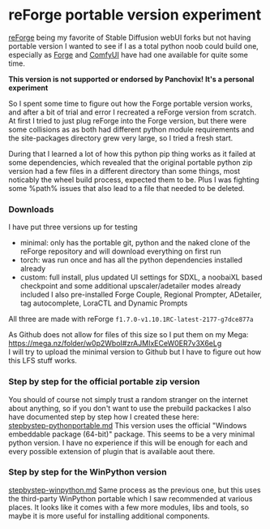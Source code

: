 # reForge portable version experiment
[reForge](https://github.com/Panchovix/stable-diffusion-webui-reForge) being my favorite of Stable Diffusion webUI forks but not having portable version I wanted to see 
if I as a total python noob could build one, especially as [Forge](https://github.com/lllyasviel/stable-diffusion-webui-forge) and [ComfyUI](https://github.com/comfyanonymous/ComfyUI) have
had one available for quite some time.

**This version is not supported or endorsed by Panchovix! It's a personal experiment**

So I spent some time to figure out how the Forge portable version works, and after a bit of trial and error I recreated a reForge version from scratch. At first I tried to just plug reForge into the 
Forge version, but there were  some collisions as as both had different python module requirements and the site-packages directory grew very large, so I tried a fresh start.

During that I learned a lot of how this python pip thing works as it failed at some dependencies, which revealed that the original portable python zip version had a few files in a different
directory than some things, most noticably the wheel build process, expected them to be. Plus I was fighting some %path% issues that also lead to a file that needed to be deleted.

### Downloads
I have put three versions up for testing
- minimal: only has the portable git, python and the naked clone of the reForge repository and will download everything on first run
- torch: was run once and has all the python dependencies installed already
- custom: full install, plus updated UI settings for SDXL, a noobaiXL based checkpoint and some additional upscaler/adetailer modes already included
  I also pre-installed Forge Couple, Regional Prompter, ADetailer, tag autocomplete, LoraCTL and Dynamic Prompts

All three are made with reForge `f1.7.0-v1.10.1RC-latest-2177-g7dce877a`

As Github does not allow for files of this size so I put them on my Mega:
https://mega.nz/folder/w0p2WboI#zrAJMIxECeW0ER7v3X6eLg  
I will try to upload the minimal version to Github but I have to figure out how this LFS stuff works.

### Step by step for the official portable zip version
You should of course not simply trust a random stranger on the internet about anything, so if you don't want to use the prebuild packackes I also have documented step by step how I created these here:  
[stepbystep-pythonportable.md](stepbystep-pythonportable.md)
This version uses the official "Windows embeddable package (64-bit)" package. This seems to be a very minimal python version. I have no experience if this will be enough for each and every possible
extension of plugin that is available aout there.

### Step by step for the WinPython version
[stepbystep-winpython.md](stepbystep-winpython.md)
Same process as the previous one, but this uses the third-party WinPython portable which I saw recommended at various places. It looks like it comes with a few more modules, libs and tools,
so maybe it is more useful for installing additional components.


